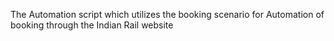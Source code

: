 The Automation script which utilizes the booking scenario for Automation of booking through the Indian Rail website
